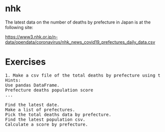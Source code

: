 # nhk
The latest data on the number of deaths by prefecture in Japan is at the following site:

https://www3.nhk.or.jp/n-data/opendata/coronavirus/nhk_news_covid19_prefectures_daily_data.csv

# Exercises
<pre>
1. Make a csv file of the total deaths by prefecture using the latest data.
Hints:
Use pandas DataFrame.
Prefecture deaths population score
...

Find the latest date.
Make a list of prefectures.
Pick the total deaths data by prefecture.
Find the latest population csv.
Calculate a score by prefecture.
